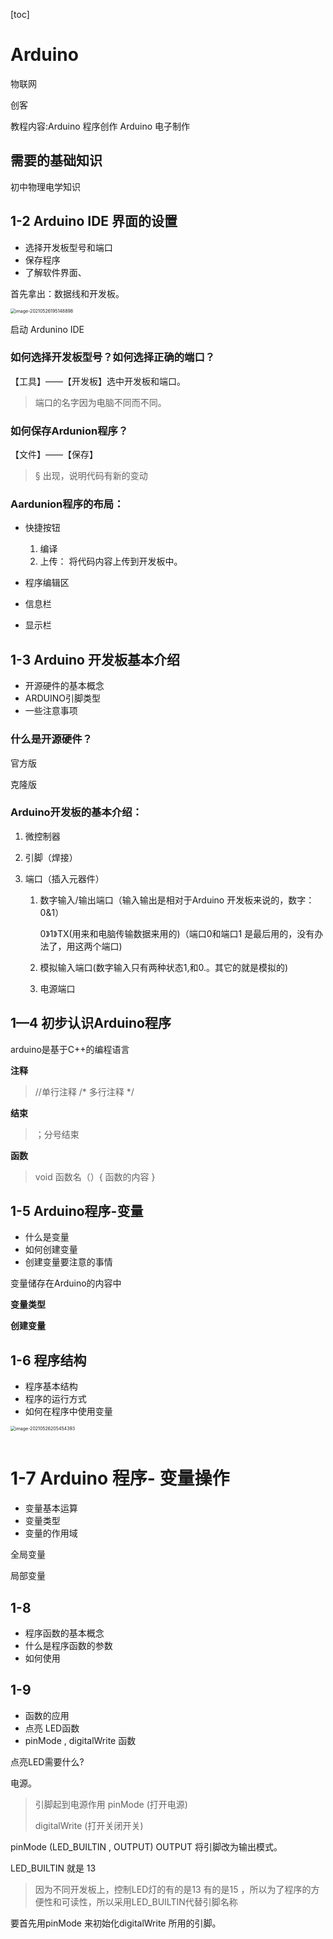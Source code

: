 [toc]



# Arduino

物联网

创客

教程内容:Arduino 程序创作 Arduino 电子制作



## 需要的基础知识

初中物理电学知识

## 1-2 Arduino IDE 界面的设置

* 选择开发板型号和端口
* 保存程序
* 了解软件界面、

首先拿出：数据线和开发板。



<img src="C:\Users\mqc\AppData\Roaming\Typora\typora-user-images\image-20210526195148898.png" alt="image-20210526195148898" style="zoom:50%;" />

启动 Ardunino IDE 

### 如何选择开发板型号？如何选择正确的端口？

【工具】——【开发板】选中开发板和端口。

> 端口的名字因为电脑不同而不同。

### 如何保存Ardunion程序？

【文件】——【保存】

> § 出现，说明代码有新的变动

### Aardunion程序的布局：

* 快捷按钮 
  1. 编译
  2. 上传： 将代码内容上传到开发板中。

* 程序编辑区
* 信息栏
* 显示栏

## 1-3 Arduino 开发板基本介绍

* 开源硬件的基本概念
* ARDUINO引脚类型
* 一些注意事项

### 什么是开源硬件？

官方版

克隆版

### Arduino开发板的基本介绍：

1. 微控制器

2. 引脚（焊接）

3. 端口（插入元器件）

   1. 数字输入/输出端口（输入输出是相对于Arduino 开发板来说的，数字：0&1）

      0》1》TX(用来和电脑传输数据来用的)（端口0和端口1 是最后用的，没有办法了，用这两个端口)

   2. 模拟输入端口(数字输入只有两种状态1,和0.。其它的就是模拟的)

   3. 电源端口

## 1—4 初步认识Arduino程序

arduino是基于C++的编程语言

**注释**

> //单行注释   /*   多行注释 */

**结束**

> ；分号结束

**函数**

> void 函数名（）{   函数的内容 }

## 1-5 Arduino程序-变量

* 什么是变量
* 如何创建变量
* 创建变量要注意的事情

变量储存在Arduino的内容中

**变量类型**

**创建变量**

## 1-6 程序结构

* 程序基本结构
* 程序的运行方式
* 如何在程序中使用变量

<img src="C:\Users\mqc\AppData\Roaming\Typora\typora-user-images\image-20210526205454393.png" alt="image-20210526205454393" style="zoom:50%;" />

~~~c++

~~~

# 1-7 Arduino 程序- 变量操作

* 变量基本运算
* 变量类型
* 变量的作用域

全局变量 

局部变量

##  1-8 

* 程序函数的基本概念
* 什么是程序函数的参数
* 如何使用

## 1-9

* 函数的应用
* 点亮 LED函数
* pinMode , digitalWrite 函数

点亮LED需要什么?

电源。

>  引脚起到电源作用 pinMode (打开电源)
>
> digitalWrite (打开关闭开关)

pinMode (LED_BUILTIN , OUTPUT)   OUTPUT 将引脚改为输出模式。

LED_BUILTIN 就是 13 

> 因为不同开发板上，控制LED灯的有的是13 有的是15 ，所以为了程序的方便性和可读性，所以采用LED_BUILTIN代替引脚名称

要首先用pinMode 来初始化digitalWrite 所用的引脚。
